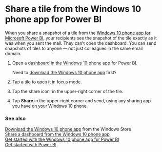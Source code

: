 <properties 
   pageTitle="Share a tile from the Windows 10 phone app for Power BI"
   description="Share a tile from the Windows 10 phone app for Power BI"
   services="powerbi" 
   documentationCenter="" 
   authors="maggiesMSFT" 
   manager="mblythe" 
   editor=""
   tags=""/>
 
<tags
   ms.service="powerbi"
   ms.devlang="NA"
   ms.topic="article"
   ms.tgt_pltfrm="NA"
   ms.workload="powerbi"
   ms.date="12/01/2015"
   ms.author="maggies"/>
# Share a tile from the Windows 10 phone app for Power BI

When you share a snapshot of a tile from the [Windows 10 phone app for Microsoft Power BI](powerbi-mobile-win10phone-app-get-started.md), your recipients see the snapshot of the tile exactly as it was when you sent the mail. They can't open the dashboard. You can send snapshots of tiles to anyone — not just colleagues in the same email domain.

1. Open a [dashboard in the Windows 10 phone app](powerbi-mobile-dashboards-in-the-win10phone-app.md) for Power BI.

	Need to [download the Windows 10 phone app](http://go.microsoft.com/fwlink/?LinkID=544867) first?

2. Tap a tile to open it in focus mode.

3. Tap the share icon <!--![](media/powerbi-mobile-share-a-tile-from-the-win10phone-app/PBI_Andr_ShareSnapIcon.png)--> in the upper-right corner of the tile.

5. Tap **Share** in the upper-right corner and send, using any sharing app you have on your Windows 10 phone.

### See also

[Download the Windows 10 phone app](http://go.microsoft.com/fwlink/?LinkID=544867) from the Windows Store  
[Share a dashboard from the Windows 10 phone app](powerbi-mobile-share-a-dashboard-from-the-win10phone-app.md)  
[Get started with the Windows 10 phone app for Power BI](powerbi-mobile-win10phone-app-get-started.md)  
[Get started with Power BI](powerbi-service-get-started.md)

